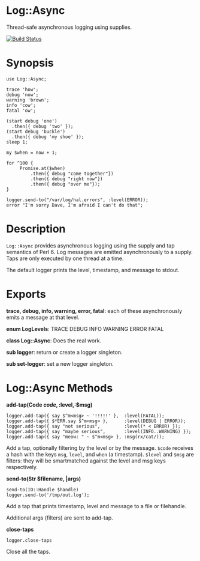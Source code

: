 Log::Async
==========
Thread-safe asynchronous logging using supplies.

[![Build Status](https://travis-ci.org/bduggan/p6-log-async.svg)](https://travis-ci.org/bduggan/p6-log-async)

Synopsis
========

```
use Log::Async;

trace 'how';
debug 'now';
warning 'brown';
info 'cow';
fatal 'ow';

(start debug 'one')
  .then({ debug 'two' });
(start debug 'buckle')
  .then({ debug 'my shoe' });
sleep 1;

my $when = now + 1;

for ^100 {
     Promise.at($when)
         .then({ debug "come together"})
         .then({ debug "right now"})
         .then({ debug "over me"});
}

logger.send-to("/var/log/hal.errors", :level(ERROR));
error "I'm sorry Dave, I'm afraid I can't do that";
```

Description
===========

`Log::Async` provides asynchronous logging using
the supply and tap semantics of Perl 6.  Log messages
are emitted asynchronously to a supply.  Taps are
only executed by one thread at a time.

The default logger prints the level, timestamp, and
message to stdout.

Exports
=======

**trace, debug, info, warning, error, fatal**: each of these
asynchronously emits a message at that level.

**enum LogLevels**: TRACE DEBUG INFO WARNING ERROR FATAL

**class Log::Async**: Does the real work.

**sub logger**: return or create a logger singleton.

**sub set-logger**: set a new logger singleton.

Log::Async Methods
==========

**add-tap(Code $code,:$level,:$msg)**
```
logger.add-tap({ say $^m<msg> ~ '!!!!!' },  :level(FATAL));
logger.add-tap({ $*ERR.say $^m<msg> },      :level(DEBUG | ERROR));
logger.add-tap({ say "not serious",         :level(* < ERROR) });
logger.add-tap({ say "maybe serious",       :level(INFO..WARNING) });
logger.add-tap({ say "meow: " ~ $^m<msg> }, :msg(rx/cat/));
```

Add a tap, optionally filtering by the level or by the message.
`$code` receives a hash with the keys `msg`, `level`, and `when`
(a timestamp).  `$level` and `$msg` are filters: they will be
smartmatched against the level and msg keys respectively.

**send-to(Str $filename, |args)**
```
send-to(IO::Handle $handle)
logger.send-to('/tmp/out.log');
```
Add a tap that prints timestamp, level and message to a file or filehandle.

Additional args (filters) are sent to add-tap.

**close-taps**
```
logger.close-taps
```
Close all the taps.

